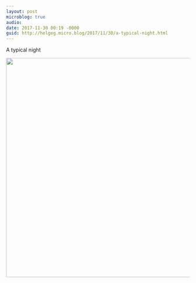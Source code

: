 ```yaml
---
layout: post
microblog: true
audio: 
date: 2017-11-30 00:19 -0000
guid: http://helgeg.micro.blog/2017/11/30/a-typical-night.html
---
```

A typical night

<img src="http://helgeg.micro.blog/uploads/2017/5122232ba4.jpg" width="598" height="600" />
